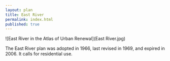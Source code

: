 ```yaml
---
layout: plan
title: East River
permalink: index.html
published: true
---
```


![East River in the Atlas of Urban Renewal](East River.jpg)

The East River plan was adopted in 1966, last revised in 1969, and expired in 2006. It calls for residential use.
